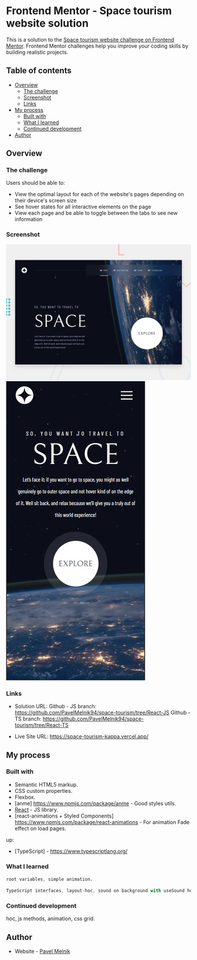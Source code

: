 # Frontend Mentor - Space tourism website solution

This is a solution to the [Space tourism website challenge on Frontend Mentor](https://www.frontendmentor.io/challenges/space-tourism-multipage-website-gRWj1URZ3). Frontend Mentor challenges help you improve your coding skills by building realistic projects. 

## Table of contents

- [Overview](#overview)
  - [The challenge](#the-challenge)
  - [Screenshot](#screenshot)
  - [Links](#links)
- [My process](#my-process)
  - [Built with](#built-with)
  - [What I learned](#what-i-learned)
  - [Continued development](#continued-development)
- [Author](#author)


## Overview

### The challenge

Users should be able to:

- View the optimal layout for each of the website's pages depending on their device's screen size
- See hover states for all interactive elements on the page
- View each page and be able to toggle between the tabs to see new information

### Screenshot

![desktop - home page](./preview.jpg)
![mobile - home page](./mobile-preview.jpg)

### Links

- Solution URL: 
	Github - JS branch: https://github.com/PavelMelnik94/space-tourism/tree/React-JS
	Github - TS branch: https://github.com/PavelMelnik94/space-tourism/tree/React-TS

- Live Site URL: https://space-tourism-kappa.vercel.app/

## My process

### Built with

- Semantic HTML5 markup.
- CSS custom properties.
- Flexbox.
- [anme] https://www.npmjs.com/package/anme - Good styles utils.
- [React](https://reactjs.org/) - JS library.
- [react-animations + Styled Components] https://www.npmjs.com/package/react-animations - For animation Fade effect on load pages.

up:
- [TypeScript] - https://www.typescriptlang.org/

### What I learned

```css
root variables, simple animation.
```
```js
TypeScript interfaces, layout-hoc, sound on background with useSound hook.
```

### Continued development

hoc, js methods, animation, css grid.


## Author

- Website - [Pavel Melnik](https://portfolio.pavelmelnik.ru/)
